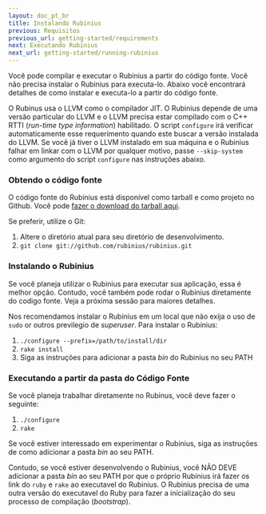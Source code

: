 ```yaml
---
layout: doc_pt_br
title: Instalando Rubinius
previous: Requisitos
previous_url: getting-started/requirements
next: Executando Rubinius
next_url: getting-started/running-rubinius
---
```


Você pode compilar e executar o Rubinius a partir do código fonte. Você não precisa 
instalar o Rubinius para executa-lo. Abaixo você encontrará detalhes de como instalar e 
executa-lo a partir do código fonte.

O Rubinus usa o LLVM como o compilador JIT. O Rubinius depende de uma versão particular 
do LLVM e o LLVM precisa estar compilado com o C++ RTTI (_run-time type information_) 
habilitado. O script `configure` irá verificar automaticamente esse requerimento quando 
este buscar a versão instalada do LLVM. Se você já tiver o LLVM instalado em sua máquina 
e o Rubinius falhar em linkar com o LLVM por qualquer motivo, passe `--skip-system` como 
argumento do script `configure` nas instruções abaixo.

### Obtendo o código fonte

O código fonte do Rubinius está disponível como tarball e como projeto no Github.
Você pode [fazer o download do tarball aqui](http://rubini.us/download/latest).

Se preferir, utilize o Git:

  1. Altere o diretório atual para seu diretório de desenvolvimento.
  2. `git clone git://github.com/rubinius/rubinius.git`


### Instalando o Rubinius

Se você planeja utilizar o Rubinius para executar sua aplicação, essa é melhor opção. 
Contudo, você também pode rodar o Rubinius diretamente do codigo fonte. Veja a próxima 
sessão para maiores detalhes.

Nos recomendamos instalar o Rubinius em um local que não exija o uso de `sudo` or outros 
previlegio de _superuser_. Para instalar o Rubinius:

  1. `./configure --prefix=/path/to/install/dir`
  2. `rake install`
  3. Siga as instruções para adicionar a pasta _bin_ do Rubinius no seu PATH


### Executando a partir da pasta do Código Fonte

Se você planeja trabalhar diretamente no Rubinus, você deve fazer o seguinte:

  1. `./configure`
  2. `rake`

Se você estiver interessado em experimentar o Rubinius, siga as instruções de como adicionar a pasta _bin_ ao seu PATH.

Contudo, se você estiver desenvolvendo o Rubinius, você NÃO DEVE adicionar a pasta _bin_ 
ao seu PATH por que o próprio Rubinius irá fazer os link do `ruby` e `rake` ao 
executavel do Rubinius. O Rubinius precisa de uma outra versão do executavel do Ruby 
para fazer a inicialização do seu processo de compilação (_bootstrap_).
